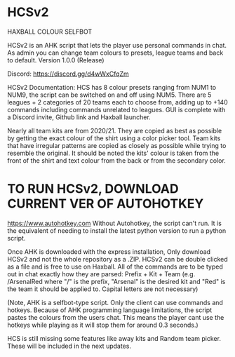# HCSv2
HAXBALL COLOUR SELFBOT

HCSv2 is an AHK script that lets the player use personal commands in chat. As admin you can change team colours to presets, league teams and back to default.
Version 1.0.0 (Release)

Discord: https://discord.gg/d4wWxCfqZm

HCSv2 Documentation:
HCS has 8 colour presets ranging from NUM1 to NUM9, the script can be switched on and off using NUM5. There are 5 leagues + 2 categories of 20 teams each to choose from, adding up to +140 commands including commands unrelated to leagues. GUI is complete with a Discord invite, Github link and Haxball launcher.

Nearly all team kits are from 2020/21. They are copied as best as possible by getting the exact colour of the shirt using a color picker tool. Team kits that have irregular patterns are copied as closely as possible while trying to resemble the original. It should be noted the kits' colour is taken from the front of the shirt and text colour from the back or from the secondary color.

# TO RUN HCSv2, DOWNLOAD CURRENT VER OF AUTOHOTKEY
https://www.autohotkey.com
Without Autohotkey, the script can't run. It is the equivalent of needing to install the latest python version to run a python script.

Once AHK is downloaded with the express installation, Only download HCSv2 and not the whole repository as a .ZIP. HCSv2 can be double clicked as a file and is free to use on Haxball. All of the commands are to be typed out in chat exactly how they are parsed: Prefix + Kit + Team (e.g. /ArsenalRed where "/" is the prefix, "Arsenal" is the desired kit and "Red" is the team it should be applied to. Capital letters are not necessary)

(Note, AHK is a selfbot-type script. Only the client can use commands and hotkeys. Because of AHK programming language limitations, the script pastes the colours from the users chat. This means the player cant use the hotkeys while playing as it will stop them for around 0.3 seconds.)

HCS is still missing some features like away kits and Random team picker. These will be included in the next updates.
